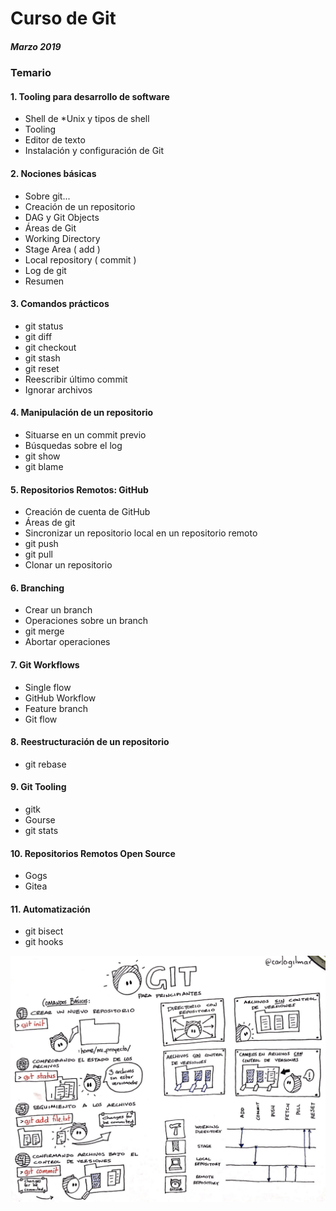 # Curso de Git

##### Marzo 2019

### Temario

#### 1. Tooling para desarrollo de software

* Shell de \*Unix y tipos de shell
* Tooling
* Editor de texto
* Instalación y configuración de Git

#### 2. Nociones básicas

* Sobre git...
* Creación de un repositorio
* DAG y Git Objects
* Áreas de Git
* Working Directory
* Stage Area \( add \)
* Local repository \( commit \)
* Log de git
* Resumen

#### 3. Comandos prácticos

* git status
* git diff
* git checkout
* git stash
* git reset
* Reescribir último commit
* Ignorar archivos

#### 4. Manipulación de un repositorio

* Situarse en un commit previo
* Búsquedas sobre el log
* git show
* git blame

#### 5. Repositorios Remotos: GitHub

* Creación de cuenta de GitHub
* Áreas de git
* Sincronizar un repositorio local en un repositorio remoto
* git push
* git pull
* Clonar un repositorio

#### 6. Branching

* Crear un branch
* Operaciones sobre un branch
* git merge
* Abortar operaciones

#### 7. Git Workflows

* Single flow
* GitHub Workflow
* Feature branch
* Git flow

#### 8. Reestructuración de un repositorio

* git rebase

#### 9. Git Tooling

* gitk
* Gourse
* git stats

#### 10. Repositorios Remotos Open Source

* Gogs
* Gitea

#### 11. Automatización

* git bisect
* git hooks

![](/assets/git1.png)

